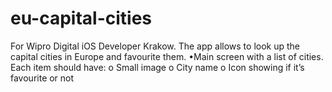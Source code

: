 # eu-capital-cities
For Wipro Digital iOS Developer Krakow. The app allows to look up the capital cities in Europe and favourite them. •Main screen with a list of cities. Each item should have: o Small image o City name o Icon showing if it’s favourite or not
